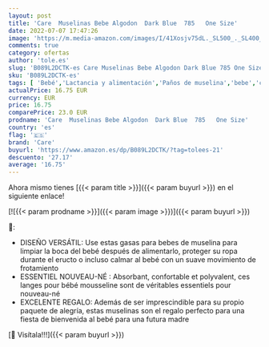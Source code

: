 ```yaml
---
layout: post
title: 'Care  Muselinas Bebe Algodon  Dark Blue  785   One Size'
date: 2022-07-07 17:47:26
image: 'https://m.media-amazon.com/images/I/41Xosjv75dL._SL500_._SL400_.jpg'
comments: true
category: ofertas
author: 'tole.es'
slug: 'B089L2DCTK-es Care Muselinas Bebe Algodon Dark Blue 785 One Size'
sku: 'B089L2DCTK-es'
tags: [ 'Bebé','Lactancia y alimentación','Paños de muselina','bebe','care','🇪🇸', ]
actualPrice: 16.75 EUR
currency: EUR
price: 16.75
comparePrice: 23.0 EUR
prodname: 'Care  Muselinas Bebe Algodon  Dark Blue  785   One Size'
country: 'es'
flag: '🇪🇸'
brand: 'Care'
buyurl: 'https://www.amazon.es/dp/B089L2DCTK/?tag=tolees-21'
descuento: '27.17'
average: '16.75'
---
```


Ahora mismo tienes [{{< param title >}}]({{< param buyurl >}}) en el siguiente enlace!

[![{{< param prodname >}}]({{< param image >}})]({{< param buyurl >}})

🔎:

- DISEÑO VERSÁTIL: Use estas gasas para bebes de muselina para limpiar la boca del bebé después de alimentarlo, proteger su ropa durante el eructo o incluso calmar al bebé con un suave movimiento de frotamiento
- ESSENTIEL NOUVEAU-NÉ : Absorbant, confortable et polyvalent, ces langes pour bébé mousseline sont de véritables essentiels pour nouveau-né
- EXCELENTE REGALO: Además de ser imprescindible para su propio paquete de alegría, estas muselinas son el regalo perfecto para una fiesta de bienvenida al bebé para una futura madre

[🛒 Visítala!!!]({{< param buyurl >}})
